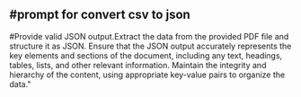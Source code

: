 #prompt for convert csv to json
------------------------------------
#Provide valid JSON output.Extract the data from the provided PDF file and structure it as JSON. Ensure that the JSON output accurately represents the key elements and sections of the document, including any text, headings, tables, lists, and other relevant information. Maintain the integrity and hierarchy of the content, using appropriate key-value pairs to organize the data."

